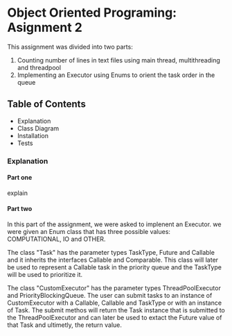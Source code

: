 # Object Oriented Programing: Asignment 2
This assignment was divided into two parts:
1. Counting number of lines in text files using main thread, multithreading and threadpool
2. Implementing an Executor using Enums to orient the task order in the queue

## Table of Contents

- Explanation
- Class Diagram
- Installation
- Tests

### Explanation
#### Part one
explain
#### Part two
In this part of the assignment, we were asked to implenent an Executor. we were given an Enum class that has three possible values: COMPUTATIONAL, IO and OTHER.

The class "Task" has the parameter types TaskType, Future<T> and Callable<T> and it inherits the interfaces Callable and Comparable. This class will later be used to represent a Callable task in the priority queue and the TaskType will be used to prioritize it.
  
The class "CustomExecutor" has the parameter types ThreadPoolExecutor and PriorityBlockingQueue<Runnable>. The user can submit tasks to an instance of CustomExecutor with a Callable<T>, Callable<T> and TaskType or with an instance of Task. The submit methos will return the Task instance that is submitted to the ThreadPoolExecutor and can later be used to extact the Future value of that Task and ultimetly, the return value.
